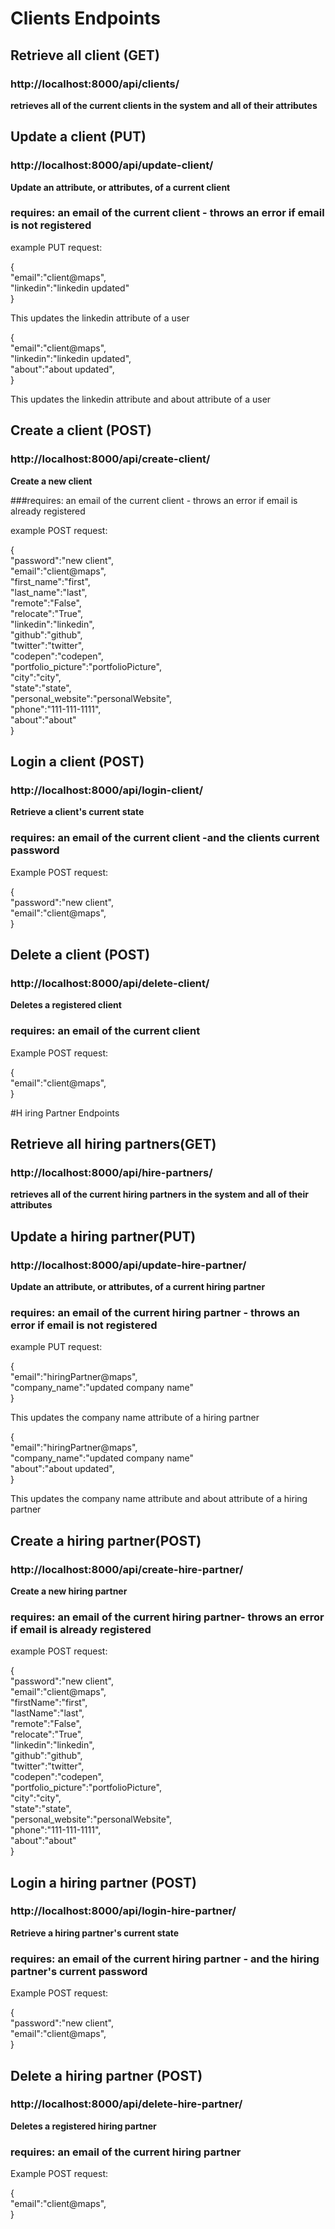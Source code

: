 # Clients Endpoints

## Retrieve all client (GET)
### http://localhost:8000/api/clients/
__retrieves all of the current clients in the system and all of their attributes__

## Update a client (PUT)
### http://localhost:8000/api/update-client/
__Update an attribute, or attributes, of a current client__

### requires: an email of the current client - throws an error if email is not registered

example PUT request:

{\
  "email":"client@maps",\
  "linkedin":"linkedin updated"\
}

This updates the linkedin attribute of a user

{\
  "email":"client@maps",\
  "linkedin":"linkedin updated",\
  "about":"about updated",\
}

This updates the linkedin attribute and about attribute of a user 


## Create a client (POST)
### http://localhost:8000/api/create-client/
__Create a new client__

###requires: an email of the current client - throws an error if email is already registered

example POST request:

{\
  "password":"new client",\
  "email":"client@maps",\
  "first_name":"first",\
  "last_name":"last",\
  "remote":"False",\
  "relocate":"True",\
  "linkedin":"linkedin",\
  "github":"github",\
  "twitter":"twitter",\
  "codepen":"codepen",\
  "portfolio_picture":"portfolioPicture",\
  "city":"city",\
  "state":"state",\
  "personal_website":"personalWebsite",\
  "phone":"111-111-1111",\
  "about":"about"\
}

## Login a client (POST)
### http://localhost:8000/api/login-client/
__Retrieve a client's current state__
### requires: an email of the current client -and the clients current password
Example POST request:


{\
  "password":"new client",\
  "email":"client@maps",\
}

## Delete a client (POST)
### http://localhost:8000/api/delete-client/
__Deletes a registered client__
### requires: an email of the current client 
Example POST request:


{\
  "email":"client@maps",\
}


#H iring Partner Endpoints

## Retrieve all hiring partners(GET)
### http://localhost:8000/api/hire-partners/
__retrieves all of the current hiring partners in the system and all of their attributes__

## Update a hiring partner(PUT)
### http://localhost:8000/api/update-hire-partner/
__Update an attribute, or attributes, of a current hiring partner__

### requires: an email of the current hiring partner - throws an error if email is not registered

example PUT request:

{\
  "email":"hiringPartner@maps",\
  "company_name":"updated company name"\
}

This updates the company name attribute of a hiring partner

{\
  "email":"hiringPartner@maps",\
  "company_name":"updated company name"\
  "about":"about updated",\
}

This updates the company name attribute and about attribute of a hiring partner 


## Create a hiring partner(POST)
### http://localhost:8000/api/create-hire-partner/
__Create a new hiring partner__ 

### requires: an email of the current hiring partner- throws an error if email is already registered

example POST request:

{\
  "password":"new client",\
  "email":"client@maps",\
  "firstName":"first",\
  "lastName":"last",\
  "remote":"False",\
  "relocate":"True",\
  "linkedin":"linkedin",\
  "github":"github",\
  "twitter":"twitter",\
  "codepen":"codepen",\
  "portfolio_picture":"portfolioPicture",\
  "city":"city",\
  "state":"state",\
  "personal_website":"personalWebsite",\
  "phone":"111-111-1111",\
  "about":"about"\
}

## Login a hiring partner (POST)
### http://localhost:8000/api/login-hire-partner/
__Retrieve a hiring partner's current state__
### requires: an email of the current hiring partner - and the hiring partner's current password
Example POST request:


{\
  "password":"new client",\
  "email":"client@maps",\
}

## Delete a hiring partner (POST)
### http://localhost:8000/api/delete-hire-partner/
__Deletes a registered hiring partner__ 
### requires: an email of the current hiring partner 
Example POST request:


{\
  "email":"client@maps",\
}








